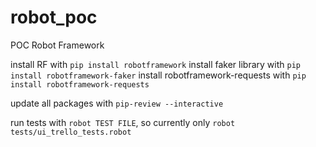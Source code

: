 # robot_poc
POC Robot Framework

install RF with `pip install robotframework`
install faker library with `pip install robotframework-faker`
install robotframework-requests with `pip install robotframework-requests`

update all packages with `pip-review --interactive`

run tests with `robot TEST FILE`, so currently only `robot tests/ui_trello_tests.robot`